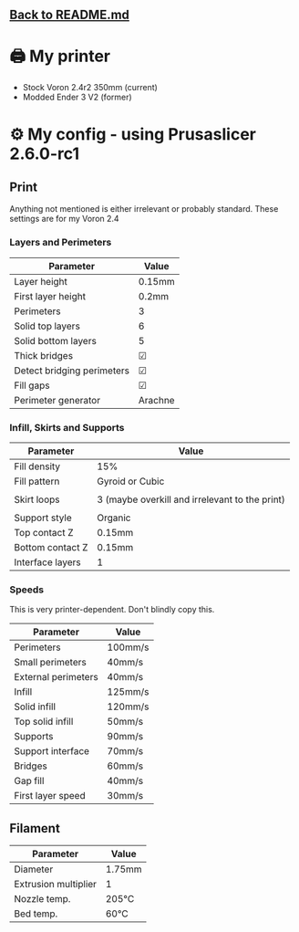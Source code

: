 ## [Back to README.md](/)

# 🖨️ My printer
- Stock Voron 2.4r2 350mm (current)
- Modded Ender 3 V2 (former)

# ⚙️ My config - using Prusaslicer 2.6.0-rc1

## Print
Anything not mentioned is either irrelevant or probably standard.
These settings are for my Voron 2.4

### Layers and Perimeters
| Parameter | Value |
| - | - |
| Layer height | 0.15mm |
| First layer height | 0.2mm |
| Perimeters | 3 |
| Solid top layers | 6 |
| Solid bottom layers | 5 |
| Thick bridges | ☑ |
| Detect bridging perimeters | ☑ |
| Fill gaps | ☑ |
| Perimeter generator | Arachne |

### Infill, Skirts and Supports

| Parameter | Value |
| - | - |
| Fill density | 15% |
| Fill pattern | Gyroid or Cubic |
|  |  |
| Skirt loops | 3 (maybe overkill and irrelevant to the print) |
|  |  |
| Support style | Organic |
| Top contact Z  | 0.15mm |
| Bottom contact Z | 0.15mm |
| Interface layers | 1 |

### Speeds
This is very printer-dependent. Don't blindly copy this.

| Parameter | Value |
| - | - |
| Perimeters | 100mm/s |
| Small perimeters | 40mm/s |
| External perimeters | 40mm/s |
| Infill | 125mm/s |
| Solid infill | 120mm/s |
| Top solid infill | 50mm/s |
| Supports | 90mm/s |
| Support interface | 70mm/s |
| Bridges | 60mm/s |
| Gap fill | 40mm/s |
| First layer speed | 30mm/s |

## Filament

| Parameter | Value |
| - | - |
| Diameter | 1.75mm |
| Extrusion multiplier | 1 |
| Nozzle temp. | 205°C |
| Bed temp. | 60°C |
